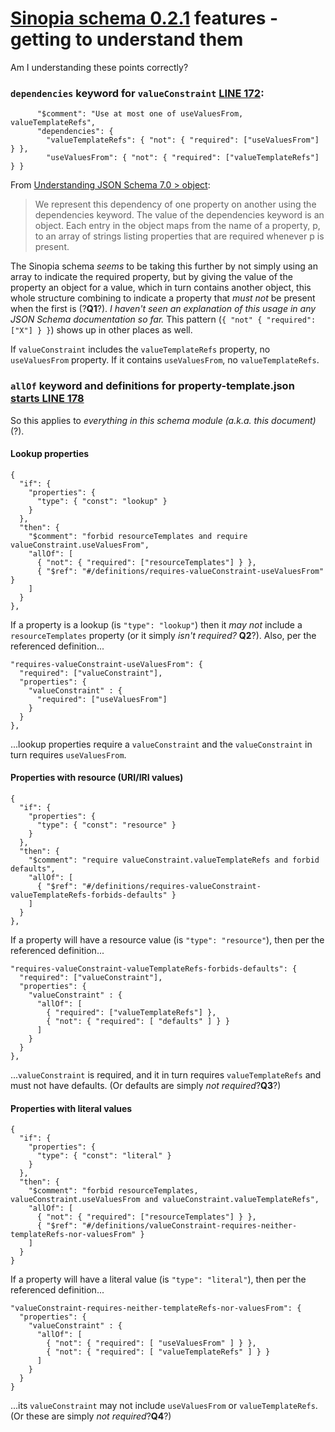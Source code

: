 # [Sinopia schema 0.2.1](https://github.com/LD4P/sinopia/tree/master/schemas/0.2.1) features - getting to understand them

Am I understanding these points correctly?

### `dependencies` keyword for `valueConstraint` [LINE 172](https://github.com/LD4P/sinopia/blob/c6b65051e4a041537ede07c7b732ebdd6c8adaca/schemas/0.2.1/property-template.json#L172):
```
      "$comment": "Use at most one of useValuesFrom, valueTemplateRefs",
      "dependencies": {
        "valueTemplateRefs": { "not": { "required": ["useValuesFrom"] } },
        "useValuesFrom": { "not": { "required": ["valueTemplateRefs"] } }
```

From [Understanding JSON Schema 7.0 > object](https://json-schema.org/understanding-json-schema/reference/object.html?highlight=dependencies):
> We represent this dependency of one property on another using the dependencies keyword.
> The value of the dependencies keyword is an object. Each entry in the object maps from the name of a property, p, to an array of strings listing properties that are required whenever p is present.

The Sinopia schema *seems* to be taking this further by not simply using an array to indicate the required property, but by giving the value of the property an object for a value, which in turn contains another object, this whole structure combining to indicate a property that *must not* be present when the first is (?**Q1**?). *I haven't seen an explanation of this usage in any JSON Schema documentation so far.* This pattern (`{ "not" { "required": ["X"] } }`) shows up in other places as well.

If `valueConstraint` includes the `valueTemplateRefs` property, no `useValuesFrom` property. If it contains `useValuesFrom`, no `valueTemplateRefs`.

### `allOf` keyword and definitions for property-template.json [starts LINE 178](https://github.com/LD4P/sinopia/blob/c6b65051e4a041537ede07c7b732ebdd6c8adaca/schemas/0.2.1/property-template.json#L178)

So this applies to *everything in this schema module (a.k.a. this document)* (?).

#### Lookup properties

```
{
  "if": {
    "properties": {
      "type": { "const": "lookup" }
    }
  },
  "then": {
    "$comment": "forbid resourceTemplates and require valueConstraint.useValuesFrom",
    "allOf": [
      { "not": { "required": ["resourceTemplates"] } },
      { "$ref": "#/definitions/requires-valueConstraint-useValuesFrom" }
    ]
  }
},
```
If a property is a lookup (is `"type": "lookup"`) then it *may not* include a `resourceTemplates` property (or it simply *isn't required?* **Q2**?). Also, per the referenced definition...
```
"requires-valueConstraint-useValuesFrom": {
  "required": ["valueConstraint"],
  "properties": {
    "valueConstraint" : {
      "required": ["useValuesFrom"]
    }
  }
},
```
...lookup properties require a `valueConstraint` and the `valueConstraint` in turn requires `useValuesFrom`.

#### Properties with resource (URI/IRI values)

```
{
  "if": {
    "properties": {
      "type": { "const": "resource" }
    }
  },
  "then": {
    "$comment": "require valueConstraint.valueTemplateRefs and forbid defaults",
    "allOf": [
      { "$ref": "#/definitions/requires-valueConstraint-valueTemplateRefs-forbids-defaults" }
    ]
  }
},
```
If a property will have a resource value (is `"type": "resource"`), then per the referenced definition...
```
"requires-valueConstraint-valueTemplateRefs-forbids-defaults": {
  "required": ["valueConstraint"],
  "properties": {
    "valueConstraint" : {
      "allOf": [
        { "required": ["valueTemplateRefs"] },
        { "not": { "required": [ "defaults" ] } }
      ]
    }
  }
},
```
...`valueConstraint` is required, and it in turn requires `valueTemplateRefs` and must not have defaults. (Or defaults are simply *not required*?**Q3**?)

#### Properties with literal values

```
{
  "if": {
    "properties": {
      "type": { "const": "literal" }
    }
  },
  "then": {
    "$comment": "forbid resourceTemplates, valueConstraint.useValuesFrom and valueConstraint.valueTemplateRefs",
    "allOf": [
      { "not": { "required": ["resourceTemplates"] } },
      { "$ref": "#/definitions/valueConstraint-requires-neither-templateRefs-nor-valuesFrom" }
    ]
  }
}
```
If a property will have a literal value (is `"type": "literal"`), then per the referenced definition...
```
"valueConstraint-requires-neither-templateRefs-nor-valuesFrom": {
  "properties": {
    "valueConstraint" : {
      "allOf": [
        { "not": { "required": [ "useValuesFrom" ] } },
        { "not": { "required": [ "valueTemplateRefs" ] } }
      ]
    }
  }
}
```
...its `valueConstraint` may not include `useValuesFrom` or `valueTemplateRefs`. (Or these are simply *not required*?**Q4**?)

